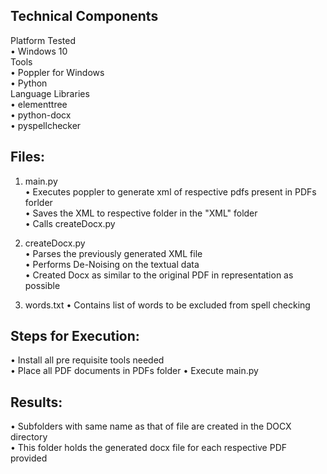 ## Technical Components  
Platform Tested  
• Windows 10  
Tools  
• Poppler for Windows  
• Python  
Language Libraries  
• elementtree  
• python-docx  
• pyspellchecker  
  
## Files:  
1. main.py  
• Executes poppler to generate xml of respective pdfs present in PDFs forlder  
• Saves the XML to respective folder in the "XML" folder  
• Calls createDocx.py  
  
2. createDocx.py  
• Parses the previously generated XML file  
• Performs De-Noising on the textual data  
• Created Docx as similar to the original PDF in representation as possible  

3. words.txt
• Contains list of words to be excluded from spell checking  

## Steps for Execution:   
• Install all pre requisite tools needed  
• Place all PDF documents in PDFs folder 
• Execute main.py  

## Results:  
• Subfolders with same name as that of file are created in the DOCX directory  
• This folder holds the generated docx file for each respective PDF provided

